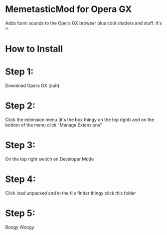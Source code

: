 # MemetasticMod for Opera GX

Adds funni sounds to the Opera GX browser plus cool shaders and stuff. It's 🔥

# How to Install

# Step 1: 
Download Opera GX (duh)
# Step 2: 
Click the extension menu (it's the box thingy on the top right) and on the bottom of the menu click "Manage Extensions"
# Step 3:
On the top right switch on Developer Mode
# Step 4: 
Click load unpacked and in the file finder thingy click this folder
# Step 5: 
Boogy Woogy